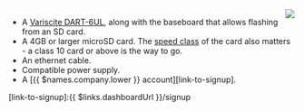 <img style="float: right;padding-left: 10px;" src="/img/imx6ul-var-dart/imx6ul-var-dart.jpg">

* A [Variscite DART-6UL][dart], along with the baseboard that allows flashing from an SD card. 
* A 4GB or larger microSD card. The [speed class][sdSpeed] of the card also matters - a class 10 card or above is the way to go.
* An ethernet cable.
* Compatible power supply.
* A [{{ $names.company.lower }} account][link-to-signup].

[dart]:http://www.variscite.com/products/system-on-module-som/cortex-a7/dart-6ul-freescale-imx-6ul
[sdSpeed]:https://en.wikipedia.org/wiki/Secure_Digital#Speed_class_rating
[link-to-signup]:{{ $links.dashboardUrl }}/signup